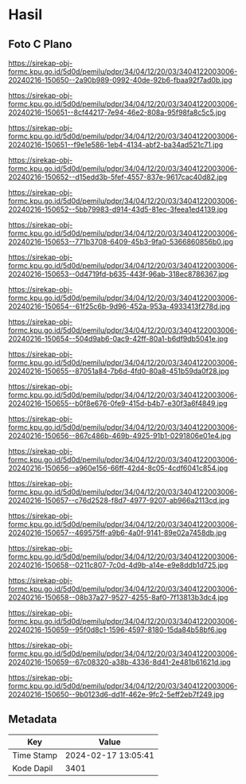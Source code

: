 # Hasil

## Foto C Plano

https://sirekap-obj-formc.kpu.go.id/5d0d/pemilu/pdpr/34/04/12/20/03/3404122003006-20240216-150650--2a90b989-0992-40de-92b6-fbaa92f7ad0b.jpg

https://sirekap-obj-formc.kpu.go.id/5d0d/pemilu/pdpr/34/04/12/20/03/3404122003006-20240216-150651--8cf44217-7e94-46e2-808a-95f98fa8c5c5.jpg

https://sirekap-obj-formc.kpu.go.id/5d0d/pemilu/pdpr/34/04/12/20/03/3404122003006-20240216-150651--f9e1e586-1eb4-4134-abf2-ba34ad521c71.jpg

https://sirekap-obj-formc.kpu.go.id/5d0d/pemilu/pdpr/34/04/12/20/03/3404122003006-20240216-150652--d15edd3b-5fef-4557-837e-9617cac40d82.jpg

https://sirekap-obj-formc.kpu.go.id/5d0d/pemilu/pdpr/34/04/12/20/03/3404122003006-20240216-150652--5bb79983-d914-43d5-81ec-3feea1ed4139.jpg

https://sirekap-obj-formc.kpu.go.id/5d0d/pemilu/pdpr/34/04/12/20/03/3404122003006-20240216-150653--771b3708-6409-45b3-9fa0-5366860856b0.jpg

https://sirekap-obj-formc.kpu.go.id/5d0d/pemilu/pdpr/34/04/12/20/03/3404122003006-20240216-150653--0d4719fd-b635-443f-96ab-318ec8786367.jpg

https://sirekap-obj-formc.kpu.go.id/5d0d/pemilu/pdpr/34/04/12/20/03/3404122003006-20240216-150654--61f25c6b-9d96-452a-953a-4933413f278d.jpg

https://sirekap-obj-formc.kpu.go.id/5d0d/pemilu/pdpr/34/04/12/20/03/3404122003006-20240216-150654--504d9ab6-0ac9-42ff-80a1-b6df9db5041e.jpg

https://sirekap-obj-formc.kpu.go.id/5d0d/pemilu/pdpr/34/04/12/20/03/3404122003006-20240216-150655--87051a84-7b6d-4fd0-80a8-451b59da0f28.jpg

https://sirekap-obj-formc.kpu.go.id/5d0d/pemilu/pdpr/34/04/12/20/03/3404122003006-20240216-150655--b0f8e676-0fe9-415d-b4b7-e30f3a6f4849.jpg

https://sirekap-obj-formc.kpu.go.id/5d0d/pemilu/pdpr/34/04/12/20/03/3404122003006-20240216-150656--867c486b-469b-4925-91b1-0291806e01e4.jpg

https://sirekap-obj-formc.kpu.go.id/5d0d/pemilu/pdpr/34/04/12/20/03/3404122003006-20240216-150656--a960e156-66ff-42d4-8c05-4cdf6041c854.jpg

https://sirekap-obj-formc.kpu.go.id/5d0d/pemilu/pdpr/34/04/12/20/03/3404122003006-20240216-150657--c76d2528-f8d7-4977-9207-ab966a2113cd.jpg

https://sirekap-obj-formc.kpu.go.id/5d0d/pemilu/pdpr/34/04/12/20/03/3404122003006-20240216-150657--469575ff-a9b6-4a0f-9141-89e02a7458db.jpg

https://sirekap-obj-formc.kpu.go.id/5d0d/pemilu/pdpr/34/04/12/20/03/3404122003006-20240216-150658--0211c807-7c0d-4d9b-a14e-e9e8ddb1d725.jpg

https://sirekap-obj-formc.kpu.go.id/5d0d/pemilu/pdpr/34/04/12/20/03/3404122003006-20240216-150658--08b37a27-9527-4255-8af0-7f13813b3dc4.jpg

https://sirekap-obj-formc.kpu.go.id/5d0d/pemilu/pdpr/34/04/12/20/03/3404122003006-20240216-150659--95f0d8c1-1596-4597-8180-15da84b58bf6.jpg

https://sirekap-obj-formc.kpu.go.id/5d0d/pemilu/pdpr/34/04/12/20/03/3404122003006-20240216-150659--67c08320-a38b-4336-8d41-2e481b61621d.jpg

https://sirekap-obj-formc.kpu.go.id/5d0d/pemilu/pdpr/34/04/12/20/03/3404122003006-20240216-150650--9b0123d6-dd1f-462e-9fc2-5eff2eb7f249.jpg


## Metadata

| Key        | Value               |
| ---------- | ------------------- |
| Time Stamp | 2024-02-17 13:05:41 |
| Kode Dapil | 3401                |



